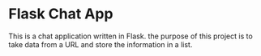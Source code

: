 # Flask Chat App
This is a chat application written in Flask. the purpose of this project is to 
take data from a URL and store the information in a list.
